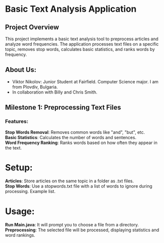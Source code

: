 # Basic Text Analysis Application
## Project Overview
This project implements a basic text analysis tool to preprocess articles and analyze word frequencies. The application processes text files on a specific topic, removes stop words, calculates basic statistics, and ranks words by frequency.

## About Us:
- Viktor Nikolov: Junior Student at Fairfield. Computer Science major. I am from Plovdiv, Bulgaria.
- In collaboration with Billy and Chris Smith.

## Milestone 1: Preprocessing Text Files
### Features:

**Stop Words Removal**: Removes common words like "and", "but", etc.<br>
**Basic Statistics**: Calculates the number of words and sentences.<br>
**Word Frequency Ranking**: Ranks words based on how often they appear in the text.<br>

# Setup:

**Articles**: Store articles on the same topic in a folder as .txt files.<br>
**Stop Words**: Use a stopwords.txt file with a list of words to ignore during processing. Example list.<br>

# Usage:
**Run Main.java**: It will prompt you to choose a file from a directory.<br>
**Preprocessing**: The selected file will be processed, displaying statistics and word rankings.
